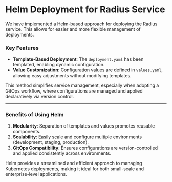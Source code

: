 # Helm Deployment for Radius Service

We have implemented a Helm-based approach for deploying the Radius service. This allows for easier and more flexible management of deployments.

### Key Features
- **Template-Based Deployment**: The `deployment.yaml` has been templated, enabling dynamic configuration.
- **Value Customization**: Configuration values are defined in `values.yaml`, allowing easy adjustments without modifying templates.

This method simplifies service management, especially when adopting a GitOps workflow, where configurations are managed and applied declaratively via version control.

---

### Benefits of Using Helm
1. **Modularity**: Separation of templates and values promotes reusable components.
2. **Scalability**: Easily scale and configure multiple environments (development, staging, production).
3. **GitOps Compatibility**: Ensures configurations are version-controlled and applied consistently across environments.

Helm provides a streamlined and efficient approach to managing Kubernetes deployments, making it ideal for both small-scale and enterprise-level applications.
